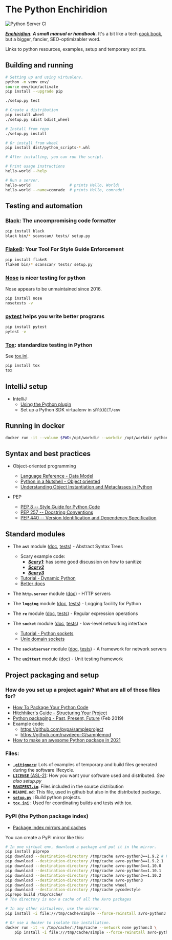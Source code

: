 The Python Enchiridion
==============================================================================

![Python Server CI](https://github.com/RyanSkraba/python-enchiridion/workflows/Python%20Server%20CI/badge.svg)

_[**Enchiridion**](https://en.wikipedia.org/wiki/Enchiridion): **A small manual or handbook.**_  It's a bit like a tech [cook book](https://www.oreilly.com/search/?query=cookbook), but a bigger, fancier, SEO-optimizabler word.

Links to python resources, examples, setup and temporary scripts.

Building and running
------------------------------------------------------------------------------

```bash
# Setting up and using virtualenv.
python -m venv env/
source env/bin/activate
pip install --upgrade pip

./setup.py test

# Create a distribution
pip install wheel
./setup.py sdist bdist_wheel

# Install from repo
./setup.py install

# Or install from wheel
pip install dist/python_scripts-*.whl

# After installing, you can run the script.

# Print usage instructions
hello-world --help

# Run a server.
hello-world                 # prints Hello, World!
hello-world --name=comrade  # prints Hello, comrade!
```

Testing and automation
------------------------------------------------------------------------------

### [Black](https://black.readthedocs.io/en/stable/): The uncompromising code formatter

```bash
pip install black
black bin/* scanscan/ tests/ setup.py 
```

### [Flake8](https://flake8.pycqa.org/en/latest/): Your Tool For Style Guide Enforcement

```bash
pip install flake8
flake8 bin/* scanscan/ tests/ setup.py
```

### [Nose](https://nose.readthedocs.io/en/latest/) is nicer testing for python

Nose appears to be unmaintained since 2016.

```bash
pip install nose
nosetests -v
```

### [pytest](https://pytest.org) helps you write better programs

```bash
pip install pytest
pytest -v
```

### [Tox](https://tox.readthedocs.io/en/latest/): standardize testing in Python

See [tox.ini](./tox.ini).

```bash
pip install tox
tox
```

IntelliJ setup
------------------------------------------------------------------------------

* IntelliJ
  - [Using the Python plugin](https://www.jetbrains.com/help/idea/plugin-overview.html#63317)
  - Set up a Python SDK virtualenv in `$PROJECT/env`

Running in docker
------------------------------------------------------------------------------

```bash
docker run -it --volume $PWD:/opt/workdir --workdir /opt/workdir python:3.6 bash
```

Syntax and best practices
------------------------------------------------------------------------------

* Object-oriented programming
  - [Language Reference - Data Model](https://docs.python.org/3/reference/datamodel.html)
  - [Python in a Nutshell - Object oriented](https://www.oreilly.com/library/view/python-in-a/9781491913833/ch04.html)
  - [Understanding Object Instantiation and Metaclasses in Python](https://www.honeybadger.io/blog/python-instantiation-metaclass/)

* PEP
  - [PEP 8 -- Style Guide for Python Code](https://www.python.org/dev/peps/pep-0008/)
  - [PEP 257 -- Docstring Conventions](https://www.python.org/dev/peps/pep-0257/)
  - [PEP 440 -- Version Identification and Dependency Specification](https://www.python.org/dev/peps/pep-0440/)

Standard modules
------------------------------------------------------------------------------

* The **`ast`** module ([doc][ast-doc], [tests][ast-tests]) - Abstract Syntax Trees
  - Scary example code:
    - [**_Scary1_**](https://nedbatchelder.com/blog/201206/eval_really_is_dangerous.html): has 
      some good discussion on how to sanitize
    - [**_Scary2_**](https://nedbatchelder.com/blog/201302/finding_python_3_builtins.html)
    - [**_Scary3_**](https://stackoverflow.com/questions/35804961/python-eval-is-it-still-dangerous-if-i-disable-builtins-and-attribute-access)
  - [Tutorial - Dynamic Python](https://realpython.com/python-eval-function/)
  - [Better docs](https://greentreesnakes.readthedocs.io/en/latest/)

* The **`http.server`** module ([doc][http-server-doc]) - HTTP servers

* The **`logging`** module ([doc][logging-doc], [tests][logging-tests]) - Logging facility for Python

* The **`re`** module ([doc][re-doc], [tests][re-tests]) - Regular expression operations

* The **`socket`** module ([doc][socket-doc], [tests][socket-tests]) - low-level networking interface
  - [Tutorial - Python sockets](https://realpython.com/python-sockets/)
  - [Unix domain sockets](https://pymotw.com/2/socket/uds.html)

* The **`socketserver`** module ([doc][socketserver-doc], [tests][ast-tests]) - A framework for network servers

* The **`unittest`** module ([doc][unittest-doc]) - Unit testing framework

[ast-doc]: https://docs.python.org/3/library/ast.html
[ast-tests]: ./tests/std_modules/test_module_ast.py
[http-server-doc]: https://docs.python.org/3/library/http.server.html
[logging-doc]: https://docs.python.org/3/library/logging.html
[logging-tests]: ./tests/std_modules/test_module_logging.py
[re-doc]: https://docs.python.org/3/library/re.html
[re-tests]: ./tests/std_modules/test_module_re.py
[socket-doc]: https://docs.python.org/3/library/socket.html
[socket-tests]: ./tests/std_modules/test_module_socket.py
[socketserver-doc]: https://docs.python.org/3/library/socketserver.html
[unittest-doc]: https://docs.python.org/3/library/unittest.html

Project packaging and setup
------------------------------------------------------------------------------

### How do you set up a project again?  What are all of those files for?

- [How To Package Your Python Code](https://python-packaging.readthedocs.io/en/latest/)
- [Hitchhiker's Guide - Structuring Your Project](https://docs.python-guide.org/writing/structure/)
- [Python packaging - Past, Present, Future](https://www.bernat.tech/pep-517-518/) (Feb 2019)
- Example code:
  - https://github.com/pypa/sampleproject
  - https://github.com/navdeep-G/samplemod
- [How to make an awesome Python package in 2021](https://antonz.org/python-packaging/)

### Files:

* [**`.gitignore`**][git-ignore-example]: Lots of examples of temporary and build files generated
  during the software lifecycle.
* [**`LICENSE`** (ASL-2)](https://www.apache.org/licenses/LICENSE-2.0): How you want your software 
  used and distributed. _See also setup.py_
* [**`MANIFEST.in`**][manifest-in-spec]: Files included in the source distribution
* **`README.md`**: This file, used in github but also in the distributed package.
* [**`setup.py`**][setup-py-spec] : Build python projects.
* [**`tox.ini`**][tox-ini-spec] : Used for coordinating builds and tests with tox.

[git-ignore-example]: https://raw.githubusercontent.com/github/gitignore/master/Python.gitignore
[manifest-in-spec]: https://packaging.python.org/guides/using-manifest-in/
[setup-py-spec]: https://setuptools.readthedocs.io/en/latest/
[tox-ini-spec]: https://tox.readthedocs.io/en/latest/example/basic.html#a-simple-tox-ini-default-environments

### PyPI (the Python package index)

* [Package index mirrors and caches](https://packaging.python.org/guides/index-mirrors-and-caches/)

You can create a PyPI mirror like this:

```bash
# In one virtual env, download a package and put it in the mirror.
pip install piprepo
pip download --destination-directory /tmp/cache avro-python3==1.9.2 # Fails
pip download --destination-directory /tmp/cache avro-python3==1.9.2.1 
pip download --destination-directory /tmp/cache avro-python3==1.10.0 
pip download --destination-directory /tmp/cache avro-python3==1.10.1 
pip download --destination-directory /tmp/cache avro-python3==1.10.2 
pip download --destination-directory /tmp/cache avro-python3
pip download --destination-directory /tmp/cache wheel
pip download --destination-directory /tmp/cache pycodestyle
piprepo build /tmp/cache/
# The directory is now a cache of all the Avro packages

# In any other virtualenv, use the mirror.
pip install -i file:///tmp/cache/simple --force-reinstall avro-python3

# Or use a docker to isolate the installation.
docker run -it -v /tmp/cache/:/tmp/cache --network none python:3 \
    pip install -i file:///tmp/cache/simple --force-reinstall avro-python3
```
